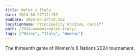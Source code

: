 ```yaml
---
title: Wales v Italy
date: 2024-04-27T12:15Z
endDate: 2024-04-27T14:15Z
locationName: Principality Stadium, Cardiff
path: /2024/womens/wales-italy/
tags: ["Wales", "Italy", "Womens"]
---
```


The thirteenth game of Women's 6 Nations 2024 tournament.
